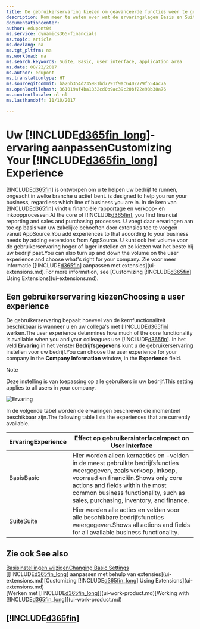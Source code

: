 ```yaml
---
title: De gebruikerservaring kiezen om geavanceerde functies weer te geven of te verbergen | Microsoft Docs
description: Kom meer te weten over wat de ervaringslagen Basis en Suite betekenen voor de gebruikersinterface, toepassingsgebieden en uw bedrijf in Dynamics 365 Business edition.
documentationcenter: 
author: edupont04
ms.service: dynamics365-financials
ms.topic: article
ms.devlang: na
ms.tgt_pltfrm: na
ms.workload: na
ms.search.keywords: Suite, Basic, user interface, application area
ms.date: 08/22/2017
ms.author: edupont
ms.translationtype: HT
ms.sourcegitcommit: ba26b354d235981bd7291f9ac6402779f554ac7a
ms.openlocfilehash: 361019af4ba1832cd0b9ac39c20bf22e98b38a76
ms.contentlocale: nl-nl
ms.lasthandoff: 11/10/2017

---
```

# <a name="customizing-your-included365finlongincludesd365finlongmdmd-experience"></a><span data-ttu-id="5a649-103">Uw [!INCLUDE[d365fin_long](includes/d365fin_long_md.md)]-ervaring aanpassen</span><span class="sxs-lookup"><span data-stu-id="5a649-103">Customizing Your [!INCLUDE[d365fin_long](includes/d365fin_long_md.md)] Experience</span></span>
[!INCLUDE[d365fin](includes/d365fin_md.md)]<span data-ttu-id="5a649-104"> is ontworpen om u te helpen uw bedrijf te runnen, ongeacht in welke branche u actief bent.</span><span class="sxs-lookup"><span data-stu-id="5a649-104"> is designed to help you run your business, regardless which line of business you are in.</span></span> <span data-ttu-id="5a649-105">In de kern van [!INCLUDE[d365fin](includes/d365fin_md.md)] vindt u financiële rapportage en verkoop- en inkoopprocessen.</span><span class="sxs-lookup"><span data-stu-id="5a649-105">At the core of [!INCLUDE[d365fin](includes/d365fin_md.md)], you find financial reporting and sales and purchasing processes.</span></span> <span data-ttu-id="5a649-106">U voegt daar ervaringen aan toe op basis van uw zakelijke behoeften door extensies toe te voegen vanuit AppSource.</span><span class="sxs-lookup"><span data-stu-id="5a649-106">You add experiences to that according to your business needs by adding extensions from AppSource.</span></span> <span data-ttu-id="5a649-107">U kunt ook het volume voor de gebruikerservaring hoger of lager instellen en zo kiezen wat het beste bij uw bedrijf past.</span><span class="sxs-lookup"><span data-stu-id="5a649-107">You can also turn up and down the volume on the user experience and choose what's right for your company.</span></span> <span data-ttu-id="5a649-108">Zie voor meer informatie [[!INCLUDE[d365fin](includes/d365fin_md.md)] aanpassen met extensies](ui-extensions.md).</span><span class="sxs-lookup"><span data-stu-id="5a649-108">For more information, see [Customizing [!INCLUDE[d365fin](includes/d365fin_md.md)] Using Extensions](ui-extensions.md).</span></span>

## <a name="choosing-a-user-experience"></a><span data-ttu-id="5a649-109">Een gebruikerservaring kiezen</span><span class="sxs-lookup"><span data-stu-id="5a649-109">Choosing a user experience</span></span>
<span data-ttu-id="5a649-110">De gebruikerservaring bepaalt hoeveel van de kernfunctionaliteit beschikbaar is wanneer u en uw collega's met [!INCLUDE[d365fin](includes/d365fin_md.md)] werken.</span><span class="sxs-lookup"><span data-stu-id="5a649-110">The user experience determines how much of the core functionality is available when you and your colleagues use [!INCLUDE[d365fin](includes/d365fin_md.md)].</span></span> <span data-ttu-id="5a649-111">In het veld **Ervaring** in het venster **Bedrijfsgegevens** kunt u de gebruikerservaring instellen voor uw bedrijf.</span><span class="sxs-lookup"><span data-stu-id="5a649-111">You can choose the user experience for your company in the **Company Information** window, in the **Experience** field.</span></span>

> [!NOTE]  
>   <span data-ttu-id="5a649-112">Deze instelling is van toepassing op alle gebruikers in uw bedrijf.</span><span class="sxs-lookup"><span data-stu-id="5a649-112">This setting applies to all users in your company.</span></span>

![Ervaring](media/ui-experience/experience.gif)

<span data-ttu-id="5a649-114">In de volgende tabel worden de ervaringen beschreven die momenteel beschikbaar zijn.</span><span class="sxs-lookup"><span data-stu-id="5a649-114">The following table lists the experiences that are currently available.</span></span>

| <span data-ttu-id="5a649-115">Ervaring</span><span class="sxs-lookup"><span data-stu-id="5a649-115">Experience</span></span> | <span data-ttu-id="5a649-116">Effect op gebruikersinterface</span><span class="sxs-lookup"><span data-stu-id="5a649-116">Impact on User Interface</span></span> |
| --- | --- |
| <span data-ttu-id="5a649-117">Basis</span><span class="sxs-lookup"><span data-stu-id="5a649-117">Basic</span></span> |<span data-ttu-id="5a649-118">Hier worden alleen kernacties en -velden in de meest gebruikte bedrijfsfuncties weergegeven, zoals verkoop, inkoop, voorraad en financiën.</span><span class="sxs-lookup"><span data-stu-id="5a649-118">Shows only core actions and fields within the most common business functionality, such as sales, purchasing, inventory, and finance.</span></span> |
| <span data-ttu-id="5a649-119">Suite</span><span class="sxs-lookup"><span data-stu-id="5a649-119">Suite</span></span> |<span data-ttu-id="5a649-120">Hier worden alle acties en velden voor alle beschikbare bedrijfsfuncties weergegeven.</span><span class="sxs-lookup"><span data-stu-id="5a649-120">Shows all actions and fields for all available business functionality.</span></span>|

## <a name="see-also"></a><span data-ttu-id="5a649-121">Zie ook </span><span class="sxs-lookup"><span data-stu-id="5a649-121">See also</span></span>
[<span data-ttu-id="5a649-122">Basisinstellingen wijzigen</span><span class="sxs-lookup"><span data-stu-id="5a649-122">Changing Basic Settings</span></span>](ui-change-basic-settings.md)  
<span data-ttu-id="5a649-123">[[!INCLUDE[d365fin_long](includes/d365fin_long_md.md)] aanpassen met behulp van extensies](ui-extensions.md)</span><span class="sxs-lookup"><span data-stu-id="5a649-123">[Customizing [!INCLUDE[d365fin_long](includes/d365fin_long_md.md)] Using Extensions](ui-extensions.md)</span></span>  
<span data-ttu-id="5a649-124">[Werken met [!INCLUDE[d365fin_long](includes/d365fin_long_md.md)]](ui-work-product.md)</span><span class="sxs-lookup"><span data-stu-id="5a649-124">[Working with [!INCLUDE[d365fin_long](includes/d365fin_long_md.md)]](ui-work-product.md)</span></span>

## [!INCLUDE[d365fin](includes/free_trial_md.md)]

